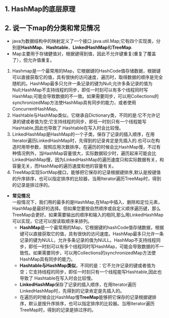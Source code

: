 ## 1. HashMap的底层原理
## 2. 说一下map的分类和常见情况
   - java为数据结构中的映射定义了一个接口 java.util.Map;它有四个实现类，分别是**HashMap**、**Hashtable**、**LinkedHashMap**和**TreeMap**.
   - Map主要用于存储健值对，根据键得到值，因此不允许键重复(重复了覆盖了），但允许值重复。
   1. Hashmap是一个最常用的Map，它根据键的HashCode值存储数据，根据键可以直接获取它的值，具有很快的访问速度，遍历时，取得数据的顺序是完全随机的。HashMap最多只允许一条记录的键为Null;允许多条记录的值为Null;HashMap不支持线程的同步，即任一时刻可以有多个线程同时写HashMap;可能会导致数据的不一致。如果需要同步，可以用Collections的synchronizedMap方法使HashMap具有同步的能力，或者使用ConcurrentHashMap。
   2. Hashtable与HashMap类似，它继承自Dictionary类，不同的是:它不允许记录的键或者值为空;它支持线程的同步，即任一时刻只有一个线程能写Hashtable,因此也导致了 Hashtable在写入时会比较慢。
   3. LinkedHashMap是HashMap的一个子类，保存了记录的插入顺序，在用Iterator遍历LinkedHashMap时，先得到的记录肯定是先插入的.也可以在构造时用带参数，按照应用次数排序。在遍历的时候会比HashMap慢，不过有种情况例外，当HashMap容量很大，实际数据较少时，遍历起来可能会比LinkedHashMap慢，因为LinkedHashMap的遍历速度只和实际数据有关，和容量无关，而HashMap的遍历速度和他的容量有关。
   4. TreeMap实现SortMap接口，能够把它保存的记录根据键排序,默认是按键值的升序排序，也可以指定排序的比较器，当用Iterator遍历TreeMap时，得到的记录是排过序的。
   - **常见情况** </br>
	一般情况下，我们用的最多的是HashMap,在Map中插入、删除和定位元素，HashMap是最好的选择。但如果您要按自然顺序或自定义顺序遍历键，那么TreeMap会更好。如果需要输出的顺序和输入的相同,那么用LinkedHashMap可以实现，它还可以按读取顺序来排列。
		- **HashMap**是一个最常用的Map，它根据键的hashCode值存储数据，根据键可以直接获取它的值，具有很快的访问速度。HashMap最多只允许一条记录的键为NULL，允许多条记录的值为NULL。HashMap不支持线程同步，即任一时刻可以有多个线程同时写HashMap，可能会导致数据的不一致性。如果需要同步，可以用Collections的synchronizedMap方法使HashMap具有同步的能力。
		- **Hashtable与HashMap类似**，不同的是：它不允许记录的键或者值为空；它支持线程的同步，即任一时刻只有一个线程能写Hashtable,因此也导致了 Hashtable在写入时会比较慢。
		- **LinkedHashMap**保存了记录的插入顺序，在用Iterator遍历LinkedHashMap时，先得到的记录肯定是先插入的。
		- 在遍历的时候会比HashMap慢**TreeMap**能够把它保存的记录根据键排序，默认是按升序排序，也可以指定排序的比较器。当用Iterator遍历TreeMap时，得到的记录是排过序的。